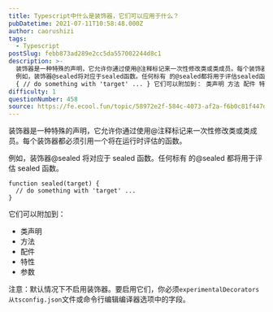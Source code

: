 ```yaml
---
title: Typescript中什么是装饰器，它们可以应用于什么？
pubDatetime: 2021-07-11T10:58:48.000Z
author: caorushizi
tags:
  - Typescript
postSlug: febb873ad289e2cc5da557002244d8c1
description: >-
  装饰器是一种特殊的声明，它允许你通过使用@注释标记来一次性修改类或类成员。每个装饰器都必须引用一个将在运行时评估的函数。
  例如，装饰器@sealed将对应于sealed函数。任何标有 的@sealed都将用于评估sealed函数。 function sealed(target)
  { // do something with 'target' ... } 它们可以附加到： 类声明 方法 配件 特性
difficulty: 1
questionNumber: 458
source: https://fe.ecool.fun/topic/58972e2f-584c-4073-af2a-f6b0c81f447d
---
```


装饰器是一种特殊的声明，它允许你通过使用@<name>注释标记来一次性修改类或类成员。每个装饰器都必须引用一个将在运行时评估的函数。

例如，装饰器@sealed 将对应于 sealed 函数。任何标有 的@sealed 都将用于评估 sealed 函数。

```
function sealed(target) {
  // do something with 'target' ...
}
```

它们可以附加到：

- 类声明
- 方法
- 配件
- 特性
- 参数

注意：默认情况下不启用装饰器。要启用它们，你必须`experimentalDecorators从tsconfig.json`文件或命令行编辑编译器选项中的字段。
